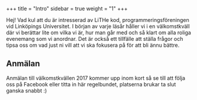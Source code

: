 +++
title = "Intro"
sidebar = true
weight = "1"
+++

Hej!
Vad kul att du är intresserad av LiTHe kod, programmeringsföreningen vid Linköpings Universitet.
I början av varje läsår håller vi i en välkomstkväll där vi berättar lite om vilka vi är, hur man går med och så klart om alla roliga evenemang som vi anordnar.
Det är också ett tillfälle att ställa frågor och tipsa oss om vad just ni vill att vi ska fokusera på för att bli ännu bättre.

## Anmälan
Anmälan till välkomstkvällen 2017 kommer upp inom kort så se till att följa oss på Facebook eller titta in här regelbundet, platserna brukar ta slut ganska snabbt :)
